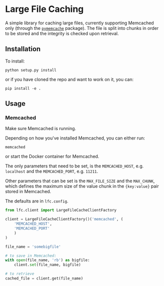 # Large File Caching

A simple library for caching large files, currently supporting Memcached only (through the [`pymemcache`](https://github.com/pinterest/pymemcache) package).
The file is split into chunks in order to be stored and the integrity is checked upon retrieval.

## Installation
To install:

`python setup.py install`

or if you have cloned the repo and want to work on it, you can:

`pip install -e .`

## Usage
### Memcached

Make sure Memcached is running.

Depending on how you've installed Memcached, 
you can either run:
```commandline
memcached
```
or start the Docker container for Memcached.

The only parameters that need to be set, is the `MEMCACHED_HOST`, e.g. `localhost` and the `MEMCACHED_PORT`, e.g.
`11211`.

Other parameters that can be set is the `MAX_FILE_SIZE` and the `MAX_CHUNK`, which defines the maximum size of the value chunk in the `{key:value}` pair stored in Memcached.

The defaults are in `lfc.config`. 

```python
from lfc.client import LargeFileCacheClientFactory

client = LargeFileCacheClientFactory()('memcached', (
    'MEMCACHED_HOST', 
    'MEMCACHED_PORT'
    )
)

file_name = 'somebigfile'

# to save in Memcached:
with open(file_name, 'rb') as bigfile:
    client.set(file_name, bigfile)

# to retrieve
cached_file = client.get(file_name)

```
